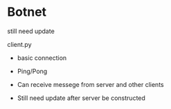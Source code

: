 # Botnet
still need update


client.py
- basic connection
- Ping/Pong
- Can receive messege from server and other clients

- Still need update after server be constructed 
